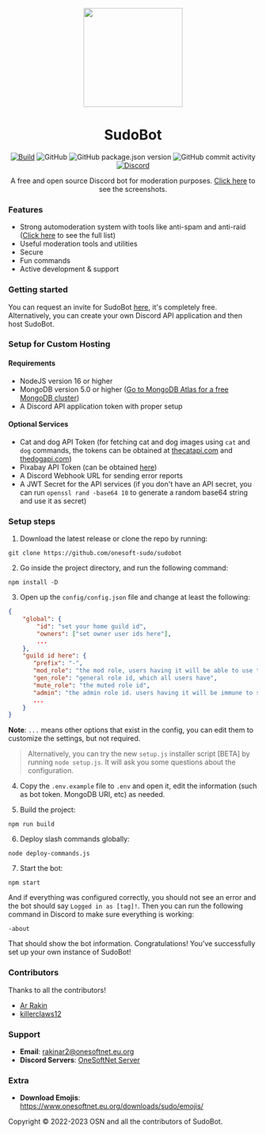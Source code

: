 <p align="center">
<img src="https://res.cloudinary.com/rakinar2/image/upload/v1659628446/SudoBot-new_cvwphw.png" height="200px" width="200px">
</p> 

<h1 align="center">SudoBot</h1>

<p align="center">
<a href="https://github.com/onesoft-sudo/sudobot/actions/workflows/build.yml"><img src="https://github.com/onesoft-sudo/sudobot/actions/workflows/build.yml/badge.svg" alt="Build"></a>
<img src="https://img.shields.io/github/license/onesoft-sudo/sudobot?label=License" alt="GitHub">
<img src="https://img.shields.io/github/package-json/v/onesoft-sudo/sudobot?label=Version" alt="GitHub package.json version">
<img src="https://img.shields.io/github/commit-activity/w/onesoft-sudo/sudobot?label=Commit%20Activity" alt="GitHub commit activity">
<a href="https://discord.gg/892GWhTzgs"><img src="https://img.shields.io/discord/964969362073198652?label=OSN+Support+Chat" alt="Discord"></a>
</p>

<p align="center">
A free and open source Discord bot for moderation purposes. <a href="https://docs.sudobot.onesoftnet.eu.org/features/screenshots/">Click here</a> to see the screenshots.
</p>

### Features

- Strong automoderation system with tools like anti-spam and anti-raid ([Click here](https://docs.sudobot.onesoftnet.eu.org/automoderation/#what-can-the-bot-do) to see the full list)
- Useful moderation tools and utilities 
- Secure
- Fun commands
- Active development & support

### Getting started

You can request an invite for SudoBot [here](https://discord.gg/pazm3tqYh5), it's completely free.
Alternatively, you can create your own Discord API application and then host SudoBot.

### Setup for Custom Hosting

#### Requirements
* NodeJS version 16 or higher
* MongoDB version 5.0 or higher ([Go to MongoDB Atlas for a free MongoDB cluster](https://www.mongodb.com/atlas))
* A Discord API application token with proper setup

#### Optional Services
* Cat and dog API Token (for fetching cat and dog images using `cat` and `dog` commands, the tokens can be obtained at [thecatapi.com](https://thecatapi.com) and [thedogapi.com](https://thedogapi.com))
* Pixabay API Token (can be obtained [here](https://pixabay.com/api/docs/))
* A Discord Webhook URL for sending error reports
* A JWT Secret for the API services (if you don't have an API secret, you can run `openssl rand -base64 10` to generate a random base64 string and use it as secret)

### Setup steps

1. Download the latest release or clone the repo by running:

```
git clone https://github.com/onesoft-sudo/sudobot
```

2. Go inside the project directory, and run the following command:

```
npm install -D
```

3. Open up the `config/config.json` file and change at least the following:

```json
{
    "global": {
        "id": "set your home guild id",
        "owners": ["set owner user ids here"],
        ...
    },
    "guild id here": {
       "prefix": "-",
       "mod_role": "the mod role, users having it will be able to use the bot",
       "gen_role": "general role id, which all users have",
       "mute_role": "the muted role id",
       "admin": "the admin role id. users having it will be immune to sudobot.",
       ...
    }
}
```

**Note**: `...` means other options that exist in the config, you can edit them to customize the settings, but not required.

> Alternatively, you can try the new `setup.js` installer script [BETA] by running `node setup.js`. It will ask you some questions about the configuration.

4. Copy the `.env.example` file to `.env` and open it, edit the information (such as bot token. MongoDB URI, etc) as needed.

5. Build the project:

```
npm run build
```

6. Deploy slash commands globally:

```
node deploy-commands.js
```

7. Start the bot:

```
npm start
```

And if everything was configured correctly, you should not see an error and the bot should say `Logged in as [tag]!`.
Then you can run the following command in Discord to make sure everything is working:

```
-about
```

That should show the bot information.
Congratulations! You've successfully set up your own instance of SudoBot!

### Contributors

Thanks to all the contributors!

* [Ar Rakin](https://github.com/virtual-designer)
* [killerclaws12](https://github.com/killerclaws12)

### Support

- **Email**: rakinar2@onesoftnet.eu.org
- **Discord Servers**: [OneSoftNet Server](https://discord.gg/892GWhTzgs)

### Extra 

- **Download Emojis**: https://www.onesoftnet.eu.org/downloads/sudo/emojis/

Copyright © 2022-2023 OSN and all the contributors of SudoBot.
